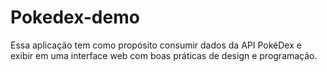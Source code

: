 # Pokedex-demo
Essa aplicação tem como propósito consumir dados da API PokéDex e exibir em uma interface web com boas práticas de design e programação.
